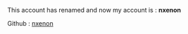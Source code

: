 This account has renamed and now my account is : **nxenon**

Github : [nxenon](https://github.com/nxenon)
